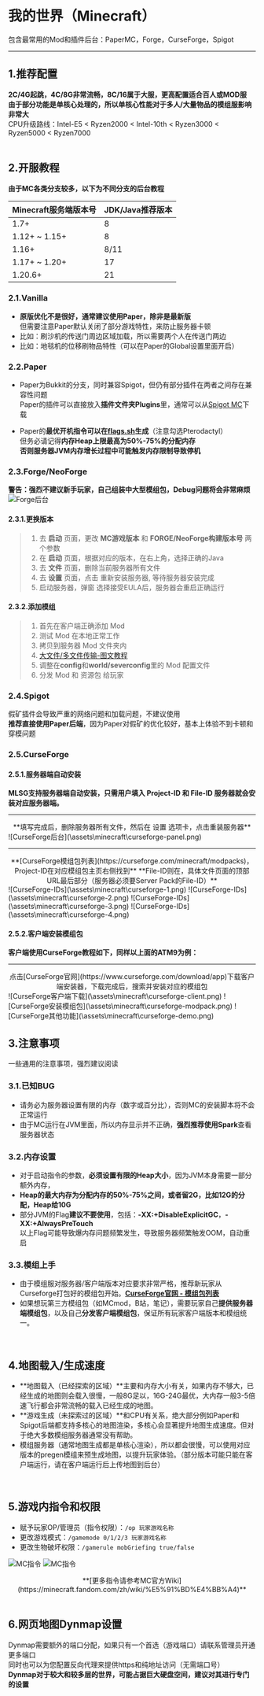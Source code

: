 # 我的世界（Minecraft）
包含最常用的Mod和插件后台：PaperMC，Forge，CurseForge，Spigot

---

## 1.推荐配置

**2C/4G起跳，4C/8G非常流畅，8C/16属于大服，更高配置适合百人或MOD服**  
**由于部分功能是单核心处理的，所以单核心性能对于多人/大量物品的模组服影响非常大**  
CPU升级路线：Intel-E5 < Ryzen2000 < Intel-10th < Ryzen3000 < Ryzen5000 < Ryzen7000  
<br>

## 2.开服教程

**由于MC各类分支较多，以下为不同分支的后台教程**

| Minecraft服务端版本号 | JDK/Java推荐版本 |
| -------------------- | ---------------- |
| 1.7+                 | 8                |
| 1.12+ ~ 1.15+        | 8                |
| 1.16+                | 8/11             |
| 1.17+ ~ 1.20+        | 17               |
| 1.20.6+              | 21               |


### 2.1.Vanilla

- **原版优化不是很好，通常建议使用Paper，除非是最新版**  
但需要注意Paper默认关闭了部分游戏特性，来防止服务器卡顿
- 比如：刷沙机的传送门周边区域加载，所以需要两个人在传送门两边
- 比如：地毯机的位移刷物品特性（可以在Paper的Global设置里面开启）  
  
### 2.2.Paper

- Paper为Bukkit的分支，同时兼容Spigot，但仍有部分插件在两者之间存在兼容性问题  
Paper的插件可以直接放入**插件文件夹Plugins**里，通常可以从[Spigot MC](https://www.spigotmc.org/)下载  
  
- Paper的**最优开机指令可以在[flags.sh](https://flags.sh/)生成**（注意勾选Pterodactyl）  
但务必请记得**内存Heap上限最高为50%-75%的分配内存**  
**否则服务器JVM内存增长过程中可能触发内存限制导致停机**  

### 2.3.Forge/NeoForge

**警告：强烈不建议新手玩家，自己组装中大型模组包，Debug问题将会非常麻烦**
![Forge后台](\assets\minecraft\forge-1.png)  

#### 2.3.1.更换版本

> 1. 去 **启动** 页面，更改 **MC游戏版本** 和 **FORGE/NeoForge构建版本号** 两个参数
> 2. 在 **启动** 页面，根据对应的版本，在右上角，选择正确的Java
> 3. 去 **文件** 页面，删除当前服务器所有文件
> 4. 去 **设置** 页面，点击 重新安装服务器, 等待服务器安装完成
> 5. 启动服务器，弹窗 选择接受EULA后，服务器会重启正确运行  

#### 2.3.2.添加模组

> 1. 首先在客户端正确添加 Mod
> 2. 测试 Mod 在本地正常工作
> 3. 拷贝到服务器 Mod 文件夹内
> 3. [大文件/多文件传输-图文教程](/2-serveradvanced/filetransfer/)
> 4. 调整在**config**和**world/severconfig**里的 Mod 配置文件  
> 5. 分发 Mod 和 资源包 给玩家


### 2.4.Spigot

假矿插件会导致严重的网络问题和加载问题，不建议使用  
**推荐直接使用Paper后端**，因为Paper对假矿的优化较好，基本上体验不到卡顿和穿模问题  


### 2.5.CurseForge

#### 2.5.1.服务器端自动安装  
**MLSG支持服务器端自动安装，只需用户填入 Project-ID 和 File-ID 服务器就会安装对应服务器端。**  
<hr/>
<center>**填写完成后，删除服务器所有文件，然后在 设置 选项卡，点击重装服务器**</center>  
![CurseForge后台](\assets\minecraft\curseforge-panel.png)  

<hr/>
<center>**[CurseForge模组包列表](https://curseforge.com/minecraft/modpacks)，Project-ID在对应模组包主页右侧找到**  
**File-ID则在，具体文件页面的顶部URL最后部分（服务器必须要Server Pack的File-ID）**</center>  
![CurseForge-IDs](\assets\minecraft\curseforge-1.png)
![CurseForge-IDs](\assets\minecraft\curseforge-2.png)
![CurseForge-IDs](\assets\minecraft\curseforge-3.png)
![CurseForge-IDs](\assets\minecraft\curseforge-4.png)  


#### 2.5.2.客户端安装模组包  
**客户端使用CurseForge教程如下，同样以上面的ATM9为例：**  
<hr/>
<center>点击[CurseForge官网](https://www.curseforge.com/download/app)下载客户端安装器，下载完成后，搜索并安装对应的模组包</center>  
![CurseForge客户端下载](\assets\minecraft\curseforge-client.png)
![CurseForge安装模组包](\assets\minecraft\curseforge-modpack.png)
![CurseForge其他功能](\assets\minecraft\curseforge-demo.png)
<br>

## 3.注意事项

一些通用的注意事项，强烈建议阅读  

### 3.1.已知BUG

- 请务必为服务器设置有限的内存（数字或百分比），否则MC的安装脚本将不会正常运行
- 由于MC运行在JVM里面，所以内存显示并不正确，**强烈推荐使用Spark**查看服务器状态  

### 3.2.内存设置

- 对于启动指令的参数，**必须设置有限的Heap大小**，因为JVM本身需要一部分额外内存，
- **Heap的最大内存为分配内存的50%-75%之间，或者留2G，比如12G的分配，Heap给10G**
- 部分JVM的Flag**建议不要使用**，包括：**-XX:+DisableExplicitGC**，**-XX:+AlwaysPreTouch**  
  以上Flag可能导致爆内存问题频繁发生，导致服务器频繁触发OOM，自动重启  

### 3.3.模组上手

- 由于模组服对服务器/客户端版本对应要求非常严格，推荐新玩家从Curseforge打包好的模组包开始。**[CurseForge官网 - 模组包列表](https://curseforge.com/minecraft/modpacks)**  
- 如果想玩第三方模组包（如MCmod，B站，笔记），需要玩家自己**提供服务器端模组包**，以及自己**分发客户端模组包**，保证所有玩家客户端版本和模组统一。  
<br>

## 4.地图载入/生成速度

- **地图载入（已经探索的区域）**主要和内存大小有关，如果内存不够大，已经生成的地图则会载入很慢，一般8G足以，16G-24G最优，大内存一般3-5倍速飞行都会非常流畅的载入已经生成的地图。 
- **游戏生成（未探索过的区域）**和CPU有关系，绝大部分例如Paper和Spigot后端都支持多核心的地图渲染，多核心会显著提升地图生成速度。但对于绝大多数模组服务器通常没有帮助。
- 模组服务器（通常地图生成都是单核心渲染），所以都会很慢，可以使用对应版本的pregen模组来预生成地图，以提升玩家体验。（部分版本可能只能在客户端运行，请在客户端运行后上传地图到后台） 
<br>

## 5.游戏内指令和权限

- 赋予玩家OP/管理员（指令权限）：`/op 玩家游戏名称`  
- 更改游戏模式：`/gamemode 0/1/2/3 玩家游戏名称`  
- 更改生物破坏权限：`/gamerule mobGriefing true/false`  

![MC指令](\assets\minecraft\op1.png)
![MC指令](\assets\minecraft\op2.png)
<center>**[更多指令请参考MC官方Wiki](https://minecraft.fandom.com/zh/wiki/%E5%91%BD%E4%BB%A4)**</center>  
<br>

## 6.网页地图Dynmap设置

Dynmap需要额外的端口分配，如果只有一个首选（游戏端口）请联系管理员开通更多端口  
同时也可以为您配置反向代理来提供https和纯地址访问（无需端口号）  
**Dynmap对于较大和较多层的世界，可能占据巨大硬盘空间，建议对其进行专门的设置**  
